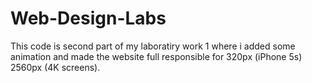 # Web-Design-Labs
This code is second part of my laboratiry work 1 where i added some animation and made the website full responsible for 320px (iPhone 5s)  2560px (4K screens). 

